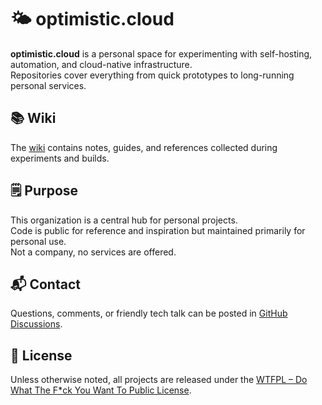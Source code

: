 # 🌤️ optimistic.cloud

**optimistic.cloud** is a personal space for experimenting with self-hosting, automation, and cloud-native infrastructure.  
Repositories cover everything from quick prototypes to long-running personal services.

## 📚 Wiki
The [wiki](https://documentation.optimistic.cloud) contains notes, guides, and references collected during experiments and builds.

## 🗒️ Purpose
This organization is a central hub for personal projects.  
Code is public for reference and inspiration but maintained primarily for personal use.  
Not a company, no services are offered.

## 📬 Contact
Questions, comments, or friendly tech talk can be posted in [GitHub Discussions](../../discussions).

## 📜 License
Unless otherwise noted, all projects are released under the [WTFPL – Do What The F*ck You Want To Public License](http://www.wtfpl.net/about/).

